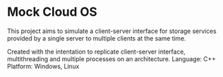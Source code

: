 # Mock Cloud OS

This project aims to simulate a client-server interface for storage services provided by a single server to multiple clients at the same time. 

Created with the intentation to replicate client-server interface, multithreading and multiple processes on an architecture. 
Language: C++
Platform: Windows, Linux
